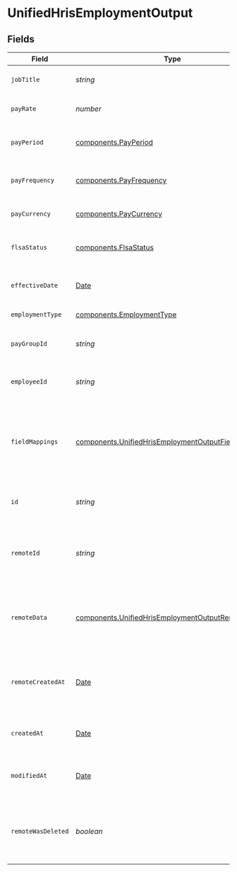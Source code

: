 # UnifiedHrisEmploymentOutput


## Fields

| Field                                                                                                                      | Type                                                                                                                       | Required                                                                                                                   | Description                                                                                                                | Example                                                                                                                    |
| -------------------------------------------------------------------------------------------------------------------------- | -------------------------------------------------------------------------------------------------------------------------- | -------------------------------------------------------------------------------------------------------------------------- | -------------------------------------------------------------------------------------------------------------------------- | -------------------------------------------------------------------------------------------------------------------------- |
| `jobTitle`                                                                                                                 | *string*                                                                                                                   | :heavy_minus_sign:                                                                                                         | The job title of the employment                                                                                            | Software Engineer                                                                                                          |
| `payRate`                                                                                                                  | *number*                                                                                                                   | :heavy_minus_sign:                                                                                                         | The pay rate of the employment                                                                                             | 100000                                                                                                                     |
| `payPeriod`                                                                                                                | [components.PayPeriod](../../models/components/payperiod.md)                                                               | :heavy_minus_sign:                                                                                                         | The pay period of the employment                                                                                           | MONTHLY                                                                                                                    |
| `payFrequency`                                                                                                             | [components.PayFrequency](../../models/components/payfrequency.md)                                                         | :heavy_minus_sign:                                                                                                         | The pay frequency of the employment                                                                                        | WEEKLY                                                                                                                     |
| `payCurrency`                                                                                                              | [components.PayCurrency](../../models/components/paycurrency.md)                                                           | :heavy_minus_sign:                                                                                                         | The currency of the pay                                                                                                    | USD                                                                                                                        |
| `flsaStatus`                                                                                                               | [components.FlsaStatus](../../models/components/flsastatus.md)                                                             | :heavy_minus_sign:                                                                                                         | The FLSA status of the employment                                                                                          | EXEMPT                                                                                                                     |
| `effectiveDate`                                                                                                            | [Date](https://developer.mozilla.org/en-US/docs/Web/JavaScript/Reference/Global_Objects/Date)                              | :heavy_minus_sign:                                                                                                         | The effective date of the employment                                                                                       | 2023-01-01                                                                                                                 |
| `employmentType`                                                                                                           | [components.EmploymentType](../../models/components/employmenttype.md)                                                     | :heavy_minus_sign:                                                                                                         | The type of employment                                                                                                     | FULL_TIME                                                                                                                  |
| `payGroupId`                                                                                                               | *string*                                                                                                                   | :heavy_minus_sign:                                                                                                         | The UUID of the associated pay group                                                                                       | 801f9ede-c698-4e66-a7fc-48d19eebaa4f                                                                                       |
| `employeeId`                                                                                                               | *string*                                                                                                                   | :heavy_minus_sign:                                                                                                         | The UUID of the associated employee                                                                                        | 801f9ede-c698-4e66-a7fc-48d19eebaa4f                                                                                       |
| `fieldMappings`                                                                                                            | [components.UnifiedHrisEmploymentOutputFieldMappings](../../models/components/unifiedhrisemploymentoutputfieldmappings.md) | :heavy_minus_sign:                                                                                                         | The custom field mappings of the object between the remote 3rd party & Panora                                              | {<br/>"custom_field_1": "value1",<br/>"custom_field_2": "value2"<br/>}                                                     |
| `id`                                                                                                                       | *string*                                                                                                                   | :heavy_minus_sign:                                                                                                         | The UUID of the employment record                                                                                          | 801f9ede-c698-4e66-a7fc-48d19eebaa4f                                                                                       |
| `remoteId`                                                                                                                 | *string*                                                                                                                   | :heavy_minus_sign:                                                                                                         | The remote ID of the employment in the context of the 3rd Party                                                            | employment_1234                                                                                                            |
| `remoteData`                                                                                                               | [components.UnifiedHrisEmploymentOutputRemoteData](../../models/components/unifiedhrisemploymentoutputremotedata.md)       | :heavy_minus_sign:                                                                                                         | The remote data of the employment in the context of the 3rd Party                                                          | {<br/>"raw_data": {<br/>"additional_field": "some value"<br/>}<br/>}                                                       |
| `remoteCreatedAt`                                                                                                          | [Date](https://developer.mozilla.org/en-US/docs/Web/JavaScript/Reference/Global_Objects/Date)                              | :heavy_minus_sign:                                                                                                         | The date when the employment was created in the 3rd party system                                                           | 2024-10-01T12:00:00Z                                                                                                       |
| `createdAt`                                                                                                                | [Date](https://developer.mozilla.org/en-US/docs/Web/JavaScript/Reference/Global_Objects/Date)                              | :heavy_minus_sign:                                                                                                         | The created date of the employment record                                                                                  | 2024-10-01T12:00:00Z                                                                                                       |
| `modifiedAt`                                                                                                               | [Date](https://developer.mozilla.org/en-US/docs/Web/JavaScript/Reference/Global_Objects/Date)                              | :heavy_minus_sign:                                                                                                         | The last modified date of the employment record                                                                            | 2024-10-01T12:00:00Z                                                                                                       |
| `remoteWasDeleted`                                                                                                         | *boolean*                                                                                                                  | :heavy_minus_sign:                                                                                                         | Indicates if the employment was deleted in the remote system                                                               | false                                                                                                                      |